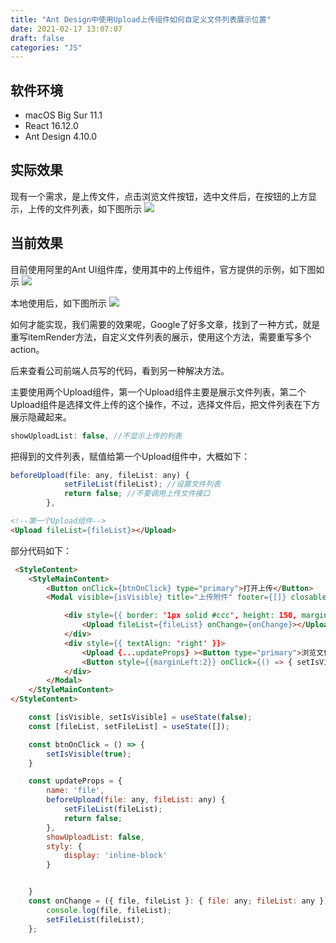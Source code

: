 ```yaml
---
title: "Ant Design中使用Upload上传组件如何自定义文件列表展示位置"
date: 2021-02-17 13:07:07
draft: false
categories: "JS"
---
```


## 软件环境
* macOS Big Sur 11.1
* React 16.12.0
* Ant Design 4.10.0
    
## 实际效果

现有一个需求，是上传文件，点击浏览文件按钮，选中文件后，在按钮的上方显示，上传的文件列表，如下图所示
![](https://xueyao.oss-cn-hangzhou.aliyuncs.com/2021/1/20210110125630518_804905005.png?x-oss-process=style/logo)

## 当前效果

目前使用阿里的Ant UI组件库，使用其中的上传组件，官方提供的示例，如下图如示
![](https://xueyao.oss-cn-hangzhou.aliyuncs.com/2021/1/20210113133631917_394793026.png?x-oss-process=style/logo)

本地使用后，如下图所示
![](https://xueyao.oss-cn-hangzhou.aliyuncs.com/2021/1/20210110125953680_1038926582.png?x-oss-process=style/logo)

如何才能实现，我们需要的效果呢，Google了好多文章，找到了一种方式，就是重写itemRender方法，自定义文件列表的展示，使用这个方法，需要重写多个action。

后来查看公司前端人员写的代码，看到另一种解决方法。

主要使用两个Upload组件，第一个Upload组件主要是展示文件列表，第二个Upload组件是选择文件上传的这个操作，不过，选择文件后，把文件列表在下方展示隐藏起来。

``` js
showUploadList: false, //不显示上传的列表
```

把得到的文件列表，赋值给第一个Upload组件中，大概如下：

``` js
beforeUpload(file: any, fileList: any) {
            setFileList(fileList); //设置文件列表
            return false; //不要调用上传文件接口
        },
```

``` html 
<!--第一个Upload组件-->
<Upload fileList={fileList}></Upload>
```

部分代码如下：
``` html
 <StyleContent>
    <StyleMainContent>
        <Button onClick={btnOnClick} type="primary">打开上传</Button>
        <Modal visible={isVisible} title="上传附件" footer={[]} closable>

            <div style={{ border: '1px solid #ccc', height: 150, marginBottom: 10 }}>
                <Upload fileList={fileList} onChange={onChange}></Upload>
            </div>
            <div style={{ textAlign: 'right' }}>
                <Upload {...updateProps} ><Button type="primary">浏览文件</Button></Upload>
                <Button style={{marginLeft:2}} onClick={() => { setIsVisible(false) }}>关闭</Button>
            </div>
        </Modal>
    </StyleMainContent>
</StyleContent>
```

``` js
    const [isVisible, setIsVisible] = useState(false);
    const [fileList, setFileList] = useState([]);

    const btnOnClick = () => {
        setIsVisible(true);
    }

    const updateProps = {
        name: 'file',
        beforeUpload(file: any, fileList: any) {
            setFileList(fileList);
            return false;
        },
        showUploadList: false,
        styly: {
            display: 'inline-block'
        }


    }
    const onChange = ({ file, fileList }: { file: any; fileList: any }) => {
        console.log(file, fileList);
        setFileList(fileList);
    };
```
